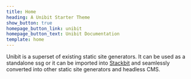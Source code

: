 ```yaml
---
title: Home
heading: A Unibit Starter Theme
show_button: true
homepage_button_link: unibit
homepage_button_text: Unibit Documentation
template: home
---
```


Unibit is a superset of existing static site generators. It can be used as a standalone ssg or it can be imported into [Stackbit](https://www.stackbit.com) and seamlessly converted into other static site generators and headless CMS. 


